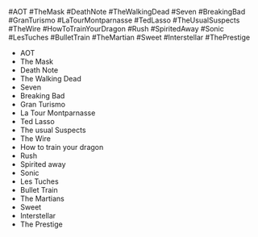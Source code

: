 #AOT #TheMask #DeathNote #TheWalkingDead #Seven #BreakingBad #GranTurismo #LaTourMontparnasse #TedLasso #TheUsualSuspects #TheWire #HowToTrainYourDragon #Rush #SpiritedAway #Sonic #LesTuches #BulletTrain #TheMartian #Sweet #Interstellar #ThePrestige

- AOT
- The Mask
- Death Note
- The Walking Dead
- Seven
- Breaking Bad
- Gran Turismo
- La Tour Montparnasse
- Ted Lasso
- The usual Suspects
- The Wire
- How to train your dragon
- Rush
- Spirited away
- Sonic
- Les Tuches
- Bullet Train
- The Martians
- Sweet
- Interstellar
- The Prestige